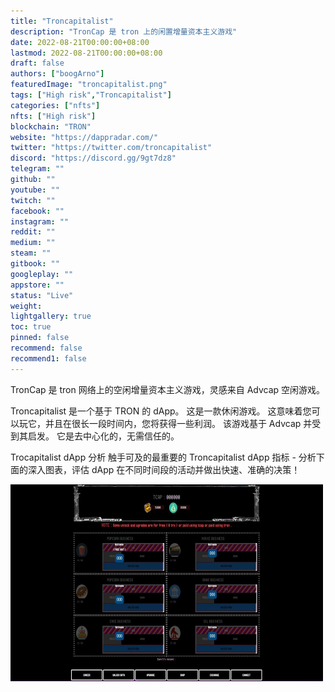 ```yaml
---
title: "Troncapitalist"
description: "TronCap 是 tron 上的闲置增量资本主义游戏"
date: 2022-08-21T00:00:00+08:00
lastmod: 2022-08-21T00:00:00+08:00
draft: false
authors: ["boogArno"]
featuredImage: "troncapitalist.png"
tags: ["High risk","Troncapitalist"]
categories: ["nfts"]
nfts: ["High risk"]
blockchain: "TRON"
website: "https://dappradar.com/"
twitter: "https://twitter.com/troncapitalist"
discord: "https://discord.gg/9gt7dz8"
telegram: ""
github: ""
youtube: ""
twitch: ""
facebook: ""
instagram: ""
reddit: ""
medium: ""
steam: ""
gitbook: ""
googleplay: ""
appstore: ""
status: "Live"
weight: 
lightgallery: true
toc: true
pinned: false
recommend: false
recommend1: false
---
```

TronCap 是 tron 网络上的空闲增量资本主义游戏，灵感来自 Advcap 空闲游戏。

Troncapitalist 是一个基于 TRON 的 dApp。 这是一款休闲游戏。 这意味着您可以玩它，并且在很长一段时间内，您将获得一些利润。 该游戏基于 Advcap 并受到其启发。 它是去中心化的，无需信任的。

Trocapitalist dApp 分析
触手可及的最重要的 Troncapitalist dApp 指标 - 分析下面的深入图表，评估 dApp 在不同时间段的活动并做出快速、准确的决策！

![troncapitalist-dapp-high-risk-tron-image1-500x315_34e1e59533136fd3cd68756d0eb5c30e](troncapitalist-dapp-high-risk-tron-image1-500x315_34e1e59533136fd3cd68756d0eb5c30e.png)

